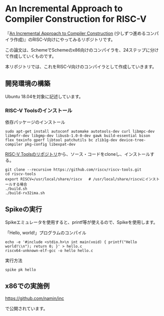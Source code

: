 # An Incremental Approach to Compiler Construction for RISC-V

『[An Incremental Approach to Compiler Construction](http://scheme2006.cs.uchicago.edu/11-ghuloum.pdf) (少しずつ進めるコンパイラ作成)』のRISC-V向けにやってみるリポジトリです。

この論文は、SchemeでSchemeのx86向けのコンパイラを、24ステップに分けて作成していくものです。

本リポジトリでは、これをRISC-V向けのコンパイラとして作成していきます。

## 開発環境の構築

Ubuntu 18.04を対象に記述しています。

### RISC-V Toolsのインストール

依存パッケージのインストール

```
sudo apt-get install autoconf automake autotools-dev curl libmpc-dev libmpfr-dev libgmp-dev libusb-1.0-0-dev gawk build-essential bison flex texinfo gperf libtool patchutils bc zlib1g-dev device-tree-compiler pkg-config libexpat-dev
```

[RISC-V Toolsのリポジトリ](https://github.com/riscv/riscv-tools)から、ソース・コードをcloneし、インストールする。

```
git clone --recursive https://github.com/riscv/riscv-tools.git
cd riscv-tools
export RISCV=/usr/local/share/riscv   # /usr/local/share/riscvにインストールする場合
./build.sh
./build-rv32ima.sh
```

## Spikeの実行

Spikeエミュレータを使用すると、printf等が使えるので、Spikeを使用します。

「Hello, world!」プログラムのコンパイル

```
echo -e '#include <stdio.h>\n int main(void) { printf("Hello world!\\n"); return 0; }' > hello.c
riscv64-unknown-elf-gcc -o hello hello.c
```

実行方法

```
spike pk hello
```

## x86での実施例

https://github.com/namin/inc

で公開されています。
